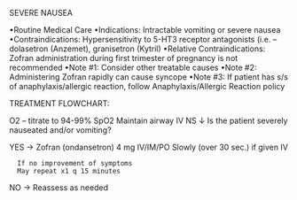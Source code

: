 SEVERE NAUSEA

•Routine Medical Care
•Indications: Intractable vomiting or severe nausea
•Contraindications: Hypersensitivity to 5-HT3 receptor antagonists (i.e. – dolasetron (Anzemet), granisetron (Kytril)
•Relative Contraindications: Zofran administration during first trimester of pregnancy is not recommended
•Note #1: Consider other treatable causes
•Note #2: Administering Zofran rapidly can cause syncope
•Note #3: If patient has s/s of anaphylaxis/allergic reaction, follow Anaphylaxis/Allergic Reaction policy

TREATMENT FLOWCHART:

O2 – titrate to 94-99% SpO2
Maintain airway
IV NS
↓
Is the patient severely nauseated and/or vomiting?

YES → Zofran (ondansetron)
      4 mg IV/IM/PO
      Slowly (over 30 sec.) if given IV
      
      If no improvement of symptoms
      May repeat x1 q 15 minutes

NO → Reassess as needed





